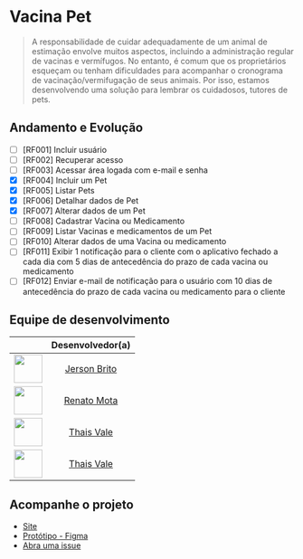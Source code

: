 # Vacina Pet

> A responsabilidade de cuidar adequadamente de um animal de estimação envolve muitos aspectos, incluindo a administração regular de vacinas e vermífugos. No entanto, é comum que os proprietários esqueçam ou tenham dificuldades para acompanhar o cronograma de vacinação/vermifugação de seus animais. Por isso, estamos desenvolvendo uma solução para lembrar os cuidadosos, tutores de pets.  

## Andamento e Evolução

- [ ] [RF001] Incluir usuário
- [ ] [RF002] Recuperar acesso  
- [ ] [RF003] Acessar área logada com e-mail e senha
- [x] [RF004] Incluir um Pet
- [x] [RF005] Listar Pets
- [x] [RF006] Detalhar dados de Pet
- [x] [RF007] Alterar dados de um Pet
- [ ] [RF008] Cadastrar Vacina ou Medicamento
- [ ] [RF009] Listar Vacinas e medicamentos de um Pet
- [ ] [RF010] Alterar dados de uma Vacina ou medicamento
- [ ] [RF011] Exibir 1 notificação para o cliente com o aplicativo fechado a cada dia com 5 dias de antecedência do prazo de cada vacina ou medicamento
- [ ] [RF012] Enviar e-mail de notificação para o usuário com 10 dias de antecedência do prazo de cada vacina ou medicamento para o cliente

## Equipe de desenvolvimento

||Desenvolvedor(a)|
|-|:-:|
|<img src="https://avatars.githubusercontent.com/u/25986582?v=4" width="50px">|[Jerson Brito](https://github.com/jersonb)|
|<img src="https://avatars.githubusercontent.com/u/118688096?v=4" width="50px">|[Renato Mota](https://github.com/jessic4neves)|
|<img src="https://avatars.githubusercontent.com/u/127262361?v=4" width="50px">|[Thais Vale](https://github.com/renatomotal)|
|<img src="https://avatars.githubusercontent.com/u/126836029?v=4" width="50px">|[Thais Vale](https://github.com/tthaisvale)|

## Acompanhe o projeto

- [Site](https://vacina-pet.github.io/vacina-pet-front/)
- [Protótipo - Figma](https://www.figma.com/file/INFWjRzBgR64vKzhlEZyMk/VacinaPet?type=design&node-id=0-1)
- [Abra uma issue](https://github.com/orgs/Vacina-Pet/projects/2)